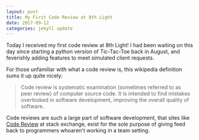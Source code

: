 ```yaml
---
layout: post
title: My First Code Review at 8th Light
date: 2017-09-12
categories: jekyll update
---
```


Today I received my first code review at 8th Light! I had been waiting on this day since starting a python version of Tic-Tac-Toe back in August, and feverishly adding features to meet simulated client requests.  

For those unfamiliar with what a code review is, this wikipedia definition sums it up quite nicely:

>Code review is systematic examination (sometimes referred to as peer review) of computer source code. It is intended to find mistakes overlooked in software development, improving the overall quality of software.

Code reviews are such a large part of software development, that sites like [Code Review](https://codereview.stackexchange.com/) at stack exchange, exist for the sole purpose of giving feed back to programmers whoaren't working in a team setting.
